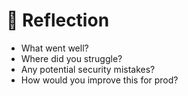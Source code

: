 # 🧘 Reflection

- What went well?
- Where did you struggle?
- Any potential security mistakes?
- How would you improve this for prod?
